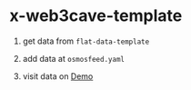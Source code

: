 # x-web3cave-template


1. get data from `flat-data-template`

2. add data at `osmosfeed.yaml`

3. visit data on [Demo](https://web3cave.github.io/x-web3cave-template)



